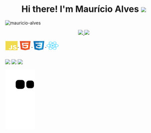 <h1 align="center"> Hi there! I'm Maurício Alves <img src="https://raw.githubusercontent.com/kaueMarques/kaueMarques/master/hi.gif" width="30px"></h1>
<p align="left"> <img src="https://komarev.com/ghpvc/?username=mauricio-alves" alt="mauricio-alves" /> </p>
<div align="center">
  <a href="https://github.com/mauricio-alves">
  <img height="160em" src="https://github-readme-stats.vercel.app/api?username=mauricio-alves&show_icons=true&theme=tokyonight&include_all_commits=true&count_private=true"/>
  <img height="160em" src="https://github-readme-stats.vercel.app/api/top-langs/?username=mauricio-alves&layout=compact&langs_count=7&theme=tokyonight"/>
</div>
<div style="display: inline_block"><br>
  <img align="center" alt="Maus-Js" height="30" width="40" src="https://raw.githubusercontent.com/devicons/devicon/master/icons/javascript/javascript-plain.svg">
  <img align="center" alt="Maus-HTML" height="30" width="40" src="https://raw.githubusercontent.com/devicons/devicon/master/icons/html5/html5-original.svg">
  <img align="center" alt="Maus-CSS" height="30" width="40" src="https://raw.githubusercontent.com/devicons/devicon/master/icons/css3/css3-original.svg"> 
  <img align="center" alt="Maus-React" height="30" width="40" src="https://raw.githubusercontent.com/devicons/devicon/master/icons/react/react-original.svg">  
</div>
    
  ##
 
<div> 
 <a href="https://instagram.com/justmauricioalves" target="_blank"><img src="https://img.shields.io/badge/-Instagram-%23E4405F?style=for-the-badge&logo=instagram&logoColor=white" target="_blank"></a>
  <a href = "mailto:mauricioalvesnutri@gmail.com"><img src="https://img.shields.io/badge/Gmail-D14836?style=for-the-badge&logo=gmail&logoColor=white" target="_blank"></a>
  <a href="https://www.linkedin.com/in/mauricio-oliveira-alves" target="_blank"><img src="https://img.shields.io/badge/-LinkedIn-%230077B5?style=for-the-badge&logo=linkedin&logoColor=white" target="_blank"></a> 
 
  ![Snake animation](https://github.com/LordeMaus/LordeMaus/blob/output/github-contribution-grid-snake.svg) 
</div>
